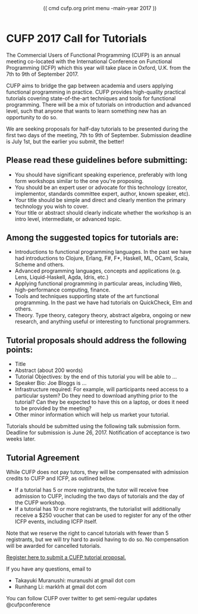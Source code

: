 <header class="title=parallax" style="background-image: url(img/photo-1461727885569-b2ddec0c4328.jpeg)">
  (( cmd cufp.org print menu -main-year 2017 ))
</header>
<div class="main-wrap" media:type="text/omd">
<div class="white-bg padded" media:type="text/omd">
<div class="row" media:type="text/omd">
<div class="main-column article" media:type="text/omd">

# CUFP 2017 Call for Tutorials

The Commercial Users of Functional Programming (CUFP) is an annual meeting co-located with the International Conference on Functional Programming (ICFP) which this year will take place in Oxford, U.K. from the 7th to 9th of September 2017.

CUFP aims to bridge the gap between academia and users applying functional programming in practice. CUFP provides high-quality practical tutorials covering state-of-the-art techniques and tools for functional programming. There will be a mix of tutorials on introduction and advanced level, such that anyone that wants to learn something new has an opportunity to do so.

We are seeking proposals for half-day tutorials to be presented during the first two days of the meeting, 7th to 9th of September. Submission deadline is July 1st, but the earlier you submit, the better!

## Please read these guidelines before submitting:

* You should have significant speaking experience, preferably with long form workshops similar to the one you're proposing.
* You should be an expert user or advocate for this technology (creator, implementor, standards committee expert, author, known speaker, etc).
* Your title should be simple and direct and clearly mention the primary technology you wish to cover.
* Your title or abstract should clearly indicate whether the workshop is an intro level, intermediate, or advanced topic.

## Among the suggested topics for tutorials are:

* Introductions to functional programming languages. In the past we have had introductions to Clojure, Erlang, F#, F*, Haskell, ML, OCaml, Scala, Scheme and others.
* Advanced programming languages, concepts and applications (e.g. Lens, Liquid-Haskell, Agda, Idris, etc.)
* Applying functional programming in particular areas, including Web, high-performance computing, finance.
* Tools and techniques supporting state of the art functional programming. In the past we have had tutorials on QuickCheck, Elm and others.
* Theory. Type theory, category theory, abstract algebra, ongoing or new research, and anything useful or interesting to functional programmers.

## Tutorial proposals should address the following points:

* Title
* Abstract (about 200 words)
* Tutorial Objectives: by the end of this tutorial you will be able to …
* Speaker Bio: Joe Bloggs is ...
* Infrastructure required: For example, will participants need access to a particular system? Do they need to download anything prior to the tutorial? Can they be expected to have this on a laptop, or does it need to be provided by the meeting?
* Other minor information which will help us market your tutorial.

Tutorials should be submitted using the following talk submission form. Deadline for submission is June 26, 2017. Notification of acceptance is two weeks later.

## Tutorial Agreement

While CUFP does not pay tutors, they will be compensated with admission credits to CUFP and ICFP, as outlined below.

* If a tutorial has 5 or more registrants, the tutor will receive free admission to CUFP, including the two days of tutorials and the day of the CUFP workshop.
* If a tutorial has 10 or more registrants, the tutorialist will additionally receive a $250 voucher that can be used to register for any of the other ICFP events, including ICFP itself.

Note that we reserve the right to cancel tutorials with fewer than 5 registrants, but we will try hard to avoid having to do so. No compensation will be awarded for cancelled tutorials.

[Register here to submit a CUFP tutorial proposal.](http://goo.gl/forms/qoyK9qYPZhiDPSzO2)

If you have any questions, email to

* Takayuki Muranushi: muranushi at gmail dot com
* Runhang Li: marklrh at gmail dot com

You can follow CUFP over twitter to get semi-regular updates @cufpconference

</div>
</div>
</div>
</div>
